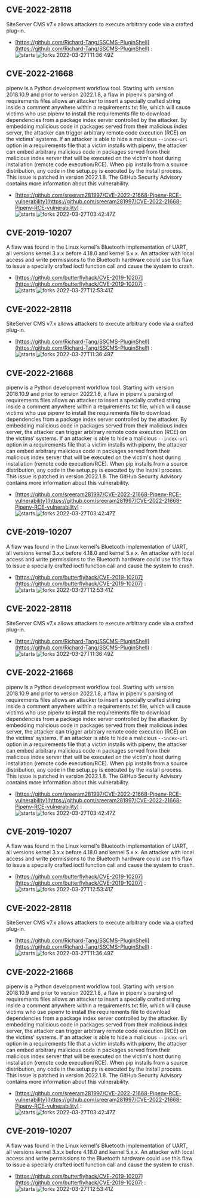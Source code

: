 ## CVE-2022-28118
 SiteServer CMS v7.x allows attackers to execute arbitrary code via a crafted plug-in.

- [https://github.com/Richard-Tang/SSCMS-PluginShell](https://github.com/Richard-Tang/SSCMS-PluginShell) :  
![starts](https://img.shields.io/github/stars/Richard-Tang/SSCMS-PluginShell.svg) 
![forks](https://img.shields.io/github/forks/Richard-Tang/SSCMS-PluginShell.svg) 
2022-03-27T11:36:49Z

## CVE-2022-21668
 pipenv is a Python development workflow tool. Starting with version 2018.10.9 and prior to version 2022.1.8, a flaw in pipenv's parsing of requirements files allows an attacker to insert a specially crafted string inside a comment anywhere within a requirements.txt file, which will cause victims who use pipenv to install the requirements file to download dependencies from a package index server controlled by the attacker. By embedding malicious code in packages served from their malicious index server, the attacker can trigger arbitrary remote code execution (RCE) on the victims' systems. If an attacker is able to hide a malicious `--index-url` option in a requirements file that a victim installs with pipenv, the attacker can embed arbitrary malicious code in packages served from their malicious index server that will be executed on the victim's host during installation (remote code execution/RCE). When pip installs from a source distribution, any code in the setup.py is executed by the install process. This issue is patched in version 2022.1.8. The GitHub Security Advisory contains more information about this vulnerability.

- [https://github.com/sreeram281997/CVE-2022-21668-Pipenv-RCE-vulnerability](https://github.com/sreeram281997/CVE-2022-21668-Pipenv-RCE-vulnerability) :  
![starts](https://img.shields.io/github/stars/sreeram281997/CVE-2022-21668-Pipenv-RCE-vulnerability.svg) 
![forks](https://img.shields.io/github/forks/sreeram281997/CVE-2022-21668-Pipenv-RCE-vulnerability.svg) 
2022-03-27T03:42:47Z

## CVE-2019-10207
 A flaw was found in the Linux kernel's Bluetooth implementation of UART, all versions kernel 3.x.x before 4.18.0 and kernel 5.x.x. An attacker with local access and write permissions to the Bluetooth hardware could use this flaw to issue a specially crafted ioctl function call and cause the system to crash.

- [https://github.com/butterflyhack/CVE-2019-10207](https://github.com/butterflyhack/CVE-2019-10207) :  
![starts](https://img.shields.io/github/stars/butterflyhack/CVE-2019-10207.svg) 
![forks](https://img.shields.io/github/forks/butterflyhack/CVE-2019-10207.svg) 
2022-03-27T12:53:41Z

## CVE-2022-28118
 SiteServer CMS v7.x allows attackers to execute arbitrary code via a crafted plug-in.

- [https://github.com/Richard-Tang/SSCMS-PluginShell](https://github.com/Richard-Tang/SSCMS-PluginShell) :  
![starts](https://img.shields.io/github/stars/Richard-Tang/SSCMS-PluginShell.svg) 
![forks](https://img.shields.io/github/forks/Richard-Tang/SSCMS-PluginShell.svg) 
2022-03-27T11:36:49Z

## CVE-2022-21668
 pipenv is a Python development workflow tool. Starting with version 2018.10.9 and prior to version 2022.1.8, a flaw in pipenv's parsing of requirements files allows an attacker to insert a specially crafted string inside a comment anywhere within a requirements.txt file, which will cause victims who use pipenv to install the requirements file to download dependencies from a package index server controlled by the attacker. By embedding malicious code in packages served from their malicious index server, the attacker can trigger arbitrary remote code execution (RCE) on the victims' systems. If an attacker is able to hide a malicious `--index-url` option in a requirements file that a victim installs with pipenv, the attacker can embed arbitrary malicious code in packages served from their malicious index server that will be executed on the victim's host during installation (remote code execution/RCE). When pip installs from a source distribution, any code in the setup.py is executed by the install process. This issue is patched in version 2022.1.8. The GitHub Security Advisory contains more information about this vulnerability.

- [https://github.com/sreeram281997/CVE-2022-21668-Pipenv-RCE-vulnerability](https://github.com/sreeram281997/CVE-2022-21668-Pipenv-RCE-vulnerability) :  
![starts](https://img.shields.io/github/stars/sreeram281997/CVE-2022-21668-Pipenv-RCE-vulnerability.svg) 
![forks](https://img.shields.io/github/forks/sreeram281997/CVE-2022-21668-Pipenv-RCE-vulnerability.svg) 
2022-03-27T03:42:47Z

## CVE-2019-10207
 A flaw was found in the Linux kernel's Bluetooth implementation of UART, all versions kernel 3.x.x before 4.18.0 and kernel 5.x.x. An attacker with local access and write permissions to the Bluetooth hardware could use this flaw to issue a specially crafted ioctl function call and cause the system to crash.

- [https://github.com/butterflyhack/CVE-2019-10207](https://github.com/butterflyhack/CVE-2019-10207) :  
![starts](https://img.shields.io/github/stars/butterflyhack/CVE-2019-10207.svg) 
![forks](https://img.shields.io/github/forks/butterflyhack/CVE-2019-10207.svg) 
2022-03-27T12:53:41Z

## CVE-2022-28118
 SiteServer CMS v7.x allows attackers to execute arbitrary code via a crafted plug-in.

- [https://github.com/Richard-Tang/SSCMS-PluginShell](https://github.com/Richard-Tang/SSCMS-PluginShell) :  
![starts](https://img.shields.io/github/stars/Richard-Tang/SSCMS-PluginShell.svg) 
![forks](https://img.shields.io/github/forks/Richard-Tang/SSCMS-PluginShell.svg) 
2022-03-27T11:36:49Z

## CVE-2022-21668
 pipenv is a Python development workflow tool. Starting with version 2018.10.9 and prior to version 2022.1.8, a flaw in pipenv's parsing of requirements files allows an attacker to insert a specially crafted string inside a comment anywhere within a requirements.txt file, which will cause victims who use pipenv to install the requirements file to download dependencies from a package index server controlled by the attacker. By embedding malicious code in packages served from their malicious index server, the attacker can trigger arbitrary remote code execution (RCE) on the victims' systems. If an attacker is able to hide a malicious `--index-url` option in a requirements file that a victim installs with pipenv, the attacker can embed arbitrary malicious code in packages served from their malicious index server that will be executed on the victim's host during installation (remote code execution/RCE). When pip installs from a source distribution, any code in the setup.py is executed by the install process. This issue is patched in version 2022.1.8. The GitHub Security Advisory contains more information about this vulnerability.

- [https://github.com/sreeram281997/CVE-2022-21668-Pipenv-RCE-vulnerability](https://github.com/sreeram281997/CVE-2022-21668-Pipenv-RCE-vulnerability) :  
![starts](https://img.shields.io/github/stars/sreeram281997/CVE-2022-21668-Pipenv-RCE-vulnerability.svg) 
![forks](https://img.shields.io/github/forks/sreeram281997/CVE-2022-21668-Pipenv-RCE-vulnerability.svg) 
2022-03-27T03:42:47Z

## CVE-2019-10207
 A flaw was found in the Linux kernel's Bluetooth implementation of UART, all versions kernel 3.x.x before 4.18.0 and kernel 5.x.x. An attacker with local access and write permissions to the Bluetooth hardware could use this flaw to issue a specially crafted ioctl function call and cause the system to crash.

- [https://github.com/butterflyhack/CVE-2019-10207](https://github.com/butterflyhack/CVE-2019-10207) :  
![starts](https://img.shields.io/github/stars/butterflyhack/CVE-2019-10207.svg) 
![forks](https://img.shields.io/github/forks/butterflyhack/CVE-2019-10207.svg) 
2022-03-27T12:53:41Z

## CVE-2022-28118
 SiteServer CMS v7.x allows attackers to execute arbitrary code via a crafted plug-in.

- [https://github.com/Richard-Tang/SSCMS-PluginShell](https://github.com/Richard-Tang/SSCMS-PluginShell) :  
![starts](https://img.shields.io/github/stars/Richard-Tang/SSCMS-PluginShell.svg) 
![forks](https://img.shields.io/github/forks/Richard-Tang/SSCMS-PluginShell.svg) 
2022-03-27T11:36:49Z

## CVE-2022-21668
 pipenv is a Python development workflow tool. Starting with version 2018.10.9 and prior to version 2022.1.8, a flaw in pipenv's parsing of requirements files allows an attacker to insert a specially crafted string inside a comment anywhere within a requirements.txt file, which will cause victims who use pipenv to install the requirements file to download dependencies from a package index server controlled by the attacker. By embedding malicious code in packages served from their malicious index server, the attacker can trigger arbitrary remote code execution (RCE) on the victims' systems. If an attacker is able to hide a malicious `--index-url` option in a requirements file that a victim installs with pipenv, the attacker can embed arbitrary malicious code in packages served from their malicious index server that will be executed on the victim's host during installation (remote code execution/RCE). When pip installs from a source distribution, any code in the setup.py is executed by the install process. This issue is patched in version 2022.1.8. The GitHub Security Advisory contains more information about this vulnerability.

- [https://github.com/sreeram281997/CVE-2022-21668-Pipenv-RCE-vulnerability](https://github.com/sreeram281997/CVE-2022-21668-Pipenv-RCE-vulnerability) :  
![starts](https://img.shields.io/github/stars/sreeram281997/CVE-2022-21668-Pipenv-RCE-vulnerability.svg) 
![forks](https://img.shields.io/github/forks/sreeram281997/CVE-2022-21668-Pipenv-RCE-vulnerability.svg) 
2022-03-27T03:42:47Z

## CVE-2019-10207
 A flaw was found in the Linux kernel's Bluetooth implementation of UART, all versions kernel 3.x.x before 4.18.0 and kernel 5.x.x. An attacker with local access and write permissions to the Bluetooth hardware could use this flaw to issue a specially crafted ioctl function call and cause the system to crash.

- [https://github.com/butterflyhack/CVE-2019-10207](https://github.com/butterflyhack/CVE-2019-10207) :  
![starts](https://img.shields.io/github/stars/butterflyhack/CVE-2019-10207.svg) 
![forks](https://img.shields.io/github/forks/butterflyhack/CVE-2019-10207.svg) 
2022-03-27T12:53:41Z

